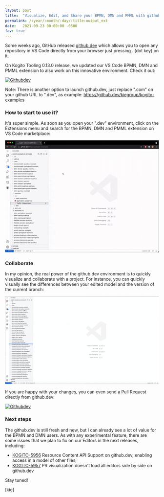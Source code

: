 ```yaml
---
layout: post
title:  "Visualize, Edit, and Share your BPMN, DMN and PMML with github.dev"
permalink: /:year/:month/:day/:title:output_ext
date:   2021-09-23 00:00:00 -0500
fav: true
---
```


Some weeks ago, GitHub released [github.dev](https://github.dev/) which allows you to open any repository in VS Code directly from your browser just pressing . (dot key) on it.

On Kogito Tooling 0.13.0 release, we updated our VS Code BPMN, DMN and PMML extension to also work on this innovative environment. Check it out:

[![Githubdev](/assets/2021/gdev1a.gif "Githubdev")](/assets/2021/gdev1a.gif)

Note: There is another option to launch github.dev, just replace ".com" on your github URL to ".dev", as example: https://github.dev/kiegroup/kogito-examples

### How to start to use it?

It's super simple. As soon as you open your ".dev" environment, click on the Extensions menu and search for the BPMN, DMN and PMML extension on VS Code marketplace:

[![Githubdev](/assets/2021/githubdev2a.gif "Githubdev")](/assets/2021/githubdev2a.gif)

### Collaborate

In my opinion, the real power of the github.dev environment is to quickly visualize and collaborate with a project. For instance, you can quickly visually see the differences between your edited model and the version of the current branch:

[![Githubdev](/assets/2021/githubdev3a.gif "Githubdev")](/assets/2021/githubdev3a.gif)

If you are happy with your changes, you can even send a Pull Request directly from github.dev:

[![Githubdev](/assets/2021/githubdev4a.gif "Githubdev")](/assets/2021/githubdev4a.gif)

### Next steps

The github.dev is still fresh and new, but I can already see a lot of value for the BPMN and DMN users. As with any experimental feature, there are some issues that we plan to fix on our Editors in the next releases, including:

* [KOGITO-5956](https://issues.redhat.com/browse/KOGITO-5956) Resource Content API Support on github.dev, enabling access in a model of other files;
* [KOGITO-5957](https://issues.redhat.com/browse/KOGITO-5957) PR visualization doesn't load all editors side by side on github.dev

Stay tuned!

[kie]